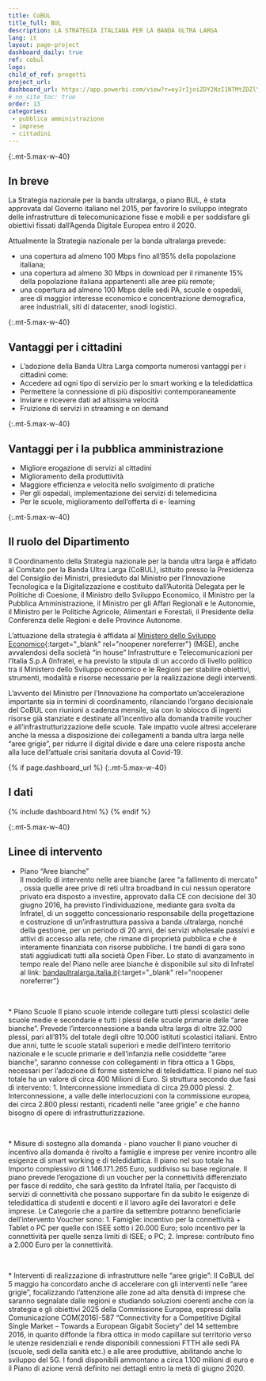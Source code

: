 ```yaml
---
title: CoBUL
title_full: BUL
description: LA STRATEGIA ITALIANA PER LA BANDA ULTRA LARGA
lang: it
layout: page-project
dashboard_daily: true
ref: cobul
logo: 
child_of_ref: progetti
project_url: 
dashboard_url: https://app.powerbi.com/view?r=eyJrIjoiZDY2NzI1NTMtZDZlYS00YWNmLWJkNWEtNTdkOWQ2Zjc2MGI1IiwidCI6ImFmZDBhNzVjLTg2NzEtNGNjZS05MDYxLTJjYTBkOTJlNDIyZiIsImMiOjh9
# no_site_toc: true
order: 13
categories:
 - pubblica amministrazione
 - imprese
 - cittadini
---
```


{:.mt-5.max-w-40}
## In breve

La Strategia nazionale per la banda ultralarga, o piano BUL, è stata approvata dal Governo italiano nel 2015, per favorire lo sviluppo integrato delle infrastrutture di telecomunicazione fisse e mobili e per soddisfare gli obiettivi fissati dall’Agenda Digitale Europea entro il 2020.

Attualmente la Strategia nazionale per la banda ultralarga prevede: 
* una copertura ad almeno 100 Mbps fino all’85% della popolazione italiana;
* una copertura ad almeno 30 Mbps in download per il rimanente 15% della popolazione italiana appartenenti alle aree più remote;
* una copertura ad almeno 100 Mbps delle sedi PA, scuole e ospedali, aree di maggior interesse economico e concentrazione demografica, aree industriali, siti di datacenter, snodi logistici.

{:.mt-5.max-w-40}
## Vantaggi per i cittadini

* L’adozione della Banda Ultra Larga comporta numerosi vantaggi per i cittadini come: 
* Accedere ad ogni tipo di servizio per lo smart working e la teledidattica
* Permettere la connessione di più dispositivi contemporaneamente
* Inviare e ricevere dati ad altissima velocità 
* Fruizione di servizi in streaming e on demand

{:.mt-5.max-w-40}
## Vantaggi per i la pubblica amministrazione

* Migliore erogazione di servizi al cittadini
* Miglioramento della produttività
* Maggiore efficienza e velocità nello svolgimento di pratiche
* Per gli ospedali, implementazione dei servizi di telemedicina 
* Per le scuole, miglioramento dell’offerta di e- learning

{:.mt-5.max-w-40}
## Il ruolo del Dipartimento

Il Coordinamento della Strategia nazionale per la banda ultra larga è affidato al Comitato per la Banda Ultra Larga (CoBUL), istituito presso la Presidenza del Consiglio dei Ministri, presieduto dal Ministro per l’Innovazione Tecnologica e la Digitalizzazione e costituito dall’Autorità Delegata per le Politiche di Coesione, il Ministro dello Sviluppo Economico, il Ministro per la Pubblica Amministrazione, il Ministro per gli Affari Regionali e le Autonomie, il Ministro per le Politiche Agricole, Alimentari e Forestali, il Presidente della Conferenza delle Regioni e delle Province Autonome.


L’attuazione della strategia è affidata al [Ministero dello Sviluppo Economico](https://www.mise.gov.it/index.php/it/){:target="_blank" rel="noopener noreferrer"} (MiSE), anche avvalendosi della società “in house” Infrastrutture e Telecomunicazioni per l’Italia S.p.A (Infratel, e ha previsto la stipula di un accordo di livello politico tra il Ministero dello Sviluppo economico e le Regioni per stabilire obiettivi, strumenti, modalità e risorse necessarie per la realizzazione degli interventi.


L’avvento del Ministro per l’Innovazione ha comportato un’accelerazione importante sia in termini di coordinamento, rilanciando l’organo decisionale del CoBUL con riunioni a cadenza mensile, sia con lo sblocco di ingenti risorse già stanziate e destinate all’incentivo alla domanda tramite voucher e all’infrastrutturizzazione delle scuole. Tale impatto vuole altresì accelerare anche la messa a disposizione dei collegamenti a banda ultra larga nelle “aree grigie”, per ridurre il digital divide e dare una celere risposta anche alla luce dell’attuale crisi sanitaria dovuta al Covid-19.


{% if page.dashboard_url %}
{:.mt-5.max-w-40}
## I dati

{% include dashboard.html %}
{% endif %}

{:.mt-5.max-w-40}
## Linee di intervento

* Piano “Aree bianche”  
Il modello di intervento nelle aree bianche (aree “a fallimento di mercato” , ossia quelle aree prive di reti ultra broadband in cui nessun operatore privato era disposto a investire, approvato dalla CE con decisione del 30 giugno 2016, ha previsto l’individuazione, mediante gara svolta da Infratel, di un soggetto concessionario responsabile della progettazione e costruzione di un’infrastruttura passiva a banda ultralarga, nonché della gestione, per un periodo di 20 anni, dei servizi wholesale passivi e attivi di accesso alla rete, che rimane di proprietà pubblica e che è interamente finanziata con risorse pubbliche. 
I tre bandi di gara sono stati aggiudicati tutti alla società Open Fiber.
Lo stato di avanzamento in tempo reale del Piano nelle aree bianche è disponibile sul sito di
Infratel al link: [bandaultralarga.italia.it](http://bandaultralarga.italia.it){:target="_blank" rel="noopener noreferrer"}
<p>&nbsp;</p>
* Piano Scuole  
Il piano scuole intende collegare tutti plessi scolastici delle scuole medie e secondarie e tutti i plessi delle scuole primarie delle “aree bianche”. Prevede l’interconnessione a banda ultra larga di oltre 32.000 plessi, pari all’81% del totale degli oltre 10.000 istituti scolastici italiani.
Entro due anni, tutte le scuole statali superiori e medie dell’intero territorio nazionale e le scuole primarie e dell’infanzia nelle cosiddette “aree bianche”, saranno connesse con collegamenti in fibra ottica a 1 Gbps, necessari per l’adozione di forme sistemiche di teledidattica.
Il piano nel suo totale ha un valore di circa 400 Milioni di Euro.
Si struttura secondo due fasi di intervento:
   1. Interconnessione immediata di circa 29.000 plessi.
   2. Interconnessione, a valle delle interlocuzioni con la commissione europea, dei circa 2.800 plessi restanti, ricadenti nelle “aree grigie” e che hanno bisogno di opere di infrastrutturizzazione.
<p>&nbsp;</p>
* Misure di sostegno alla domanda - piano voucher  
Il piano voucher di incentivo alla domanda è rivolto a famiglie e imprese per venire incontro alle esigenze di smart working e di teledidattica.
Il piano nel suo totale ha Importo complessivo di 1.146.171.265 Euro, suddiviso su base regionale.
Il piano prevede l’erogazione di un voucher per la connettività differenziato per fasce di reddito, che sarà gestito da Infratel Italia, per l’acquisto di servizi di connettività che possano supportare fin da subito le esigenze di teledidattica di studenti e docenti e il lavoro agile dei lavoratori e delle imprese.
Le Categorie che a partire da settembre potranno beneficiarie dell’intervento Voucher sono: 
   1. Famiglie: incentivo per  la connettività + Tablet o PC per quelle con ISEE sotto i 20.000 Euro; solo incentivo per la connettività per quelle senza limiti di ISEE; o PC;
   2. Imprese: contributo fino a 2.000 Euro per  la connettività.
<p>&nbsp;</p>
* Interventi di realizzazione di infrastrutture nelle “aree grigie”:  
Il CoBUL del 5 maggio ha concordato anche di accelerare con gli interventi nelle “aree grigie”, focalizzando l’attenzione alle zone ad alta densità di imprese che saranno segnalate dalle regioni e  studiando soluzioni coerenti anche con la strategia e gli obiettivi 2025 della Commissione Europea, espressi dalla Comunicazione COM(2016)-587 “Connectivity for a Competitive Digital Single Market – Towards a European Gigabit Society” del 14 settembre 2016, in quanto diffonde la fibra ottica in modo capillare sul territorio verso le utenze residenziali e rende disponibili connessioni FTTH alle sedi PA (scuole, sedi della sanità etc.) e alle aree produttive, abilitando anche lo sviluppo del 5G.
I fondi disponibili ammontano a circa 1.100 milioni di euro e il Piano di azione verrà definito nei dettagli entro la metà di giugno 2020.
